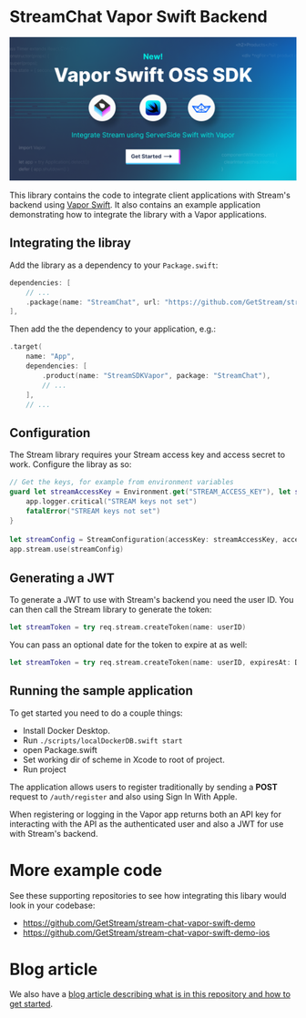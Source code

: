# StreamChat Vapor Swift Backend
<p align="center">
  <img src=".assets/VaporSwift-Github-1280x640px.png"/>
</p>

This library contains the code to integrate client applications with Stream's backend using [Vapor Swift](https://vapor.codes). It also contains an example application demonstrating how to integrate the library with a Vapor applications.

## Integrating the libray

Add the library as a dependency to your `Package.swift`:

```swift
dependencies: [
    // ...
    .package(name: "StreamChat", url: "https://github.com/GetStream/stream-chat-vapor-swift.git", from: "0.1.0"),
],
```

Then add the the dependency to your application, e.g.:

```swift
.target(
    name: "App",
    dependencies: [
        .product(name: "StreamSDKVapor", package: "StreamChat"),
        // ...
    ],
    // ...
```

## Configuration

The Stream library requires your Stream access key and access secret to work. Configure the libray as so:

```swift
// Get the keys, for example from environment variables
guard let streamAccessKey = Environment.get("STREAM_ACCESS_KEY"), let streamAccessSecret = Environment.get("STREAM_ACCESS_SECRET") else {
    app.logger.critical("STREAM keys not set")
    fatalError("STREAM keys not set")
}

let streamConfig = StreamConfiguration(accessKey: streamAccessKey, accessSecret: streamAccessSecret)
app.stream.use(streamConfig)
```

## Generating a JWT

To generate a JWT to use with Stream's backend you need the user ID. You can then call the Stream library to generate the token:

```swift
let streamToken = try req.stream.createToken(name: userID)
```

You can pass an optional date for the token to expire at as well:

```swift
let streamToken = try req.stream.createToken(name: userID, expiresAt: Date().addingTimeInterval(3600))
```

## Running the sample application

To get started you need to do a couple things:

- Install Docker Desktop.
- Run `./scripts/localDockerDB.swift start`
- open Package.swift
- Set working dir of scheme in Xcode to root of project.
- Run project

The application allows users to register traditionally by sending a **POST** request to `/auth/register` and also using Sign In With Apple.

When registering or logging in the Vapor app returns both an API key for interacting with the API as the authenticated user and also a JWT for use with Stream's backend.

# More example code

See these supporting repositories to see how integrating this libary would look in your codebase:

- https://github.com/GetStream/stream-chat-vapor-swift-demo
- https://github.com/GetStream/stream-chat-vapor-swift-demo-ios

# Blog article
We also have a [blog article describing what is in this repository and how to get started](https://getstream.io/blog/vapor-swift-stream-server/).

